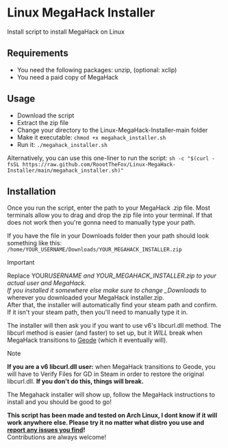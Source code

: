 # Linux MegaHack Installer

Install script to install MegaHack on Linux

## Requirements

- You need the following packages: unzip, (optional: xclip)
- You need a paid copy of MegaHack

## Usage

- Download the script
- Extract the zip file
- Change your directory to the Linux-MegaHack-Installer-main folder
- Make it executable: `chmod +x megahack_installer.sh`
- Run it: `./megahack_installer.sh`

Alternatively, you can use this one-liner to run the script: `sh -c "$(curl -fsSL https://raw.github.com/RoootTheFox/Linux-MegaHack-Installer/main/megahack_installer.sh)"`

## Installation

Once you run the script, enter the path to your MegaHack .zip file.
Most terminals allow you to drag and drop the zip file into your terminal.
If that does not work then you're gonna need to manually type your path.

If you have the file in your Downloads folder then your path should look something like this:
`/home/YOUR_USERNAME/Downloads/YOUR_MEGAHACK_INSTALLER.zip`

> [!IMPORTANT]
> Replace YOUR*USERNAME and YOUR_MEGAHACK_INSTALLER.zip to your actual user and MegaHack.<br>
> If you installed it somewhere else make sure to change \_Downloads* to wherever you downloaded your MegaHack installer.zip.<br>
> After that, the installer will automatically find your steam path and confirm.
> If it isn't your steam path, then you'll need to manually type it in.

The installer will then ask you if you want to use v6's libcurl.dll method.
The libcurl method is easier (and faster) to set up, but it _WILL_ break when MegaHack transitions to [Geode](https://geode-sdk.org/) (which it eventually will).

> [!NOTE]
> **If you are a v6 libcurl.dll user:** when MegaHack transitions to Geode, you will have to Verify Files for GD in Steam in order to restore the original libcurl.dll.
> **If you don't do this, things will break.**

The Megahack installer will show up, follow the MegaHack instructions to install and you should be good to go!

**This script has been made and tested on Arch Linux, I dont know if it will work anywhere else. Please try it no matter what distro you use and [report any issues you find](https://github.com/RoootTheFox/Linux-MegaHack-Installer/issues)!**<br>
Contributions are always welcome!
